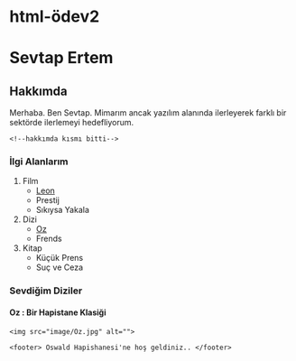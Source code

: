 # html-ödev2
<html lang="tr">

<head>
    <meta charset="UTF-8">
    <meta name="viewport" content="width=device-width, initial-scale=1.0">
    <title>Ödev-1</title>
</head>

<body>

<h1> Sevtap Ertem </h1>

<h2> Hakkımda </h2>

<p>Merhaba. Ben Sevtap. 
    Mimarım ancak yazılım alanında ilerleyerek farklı bir 
    sektörde ilerlemeyi hedefliyorum.</p>

    <!--hakkımda kısmı bitti-->

<h3><strong>İlgi Alanlarım</strong></h3>


<ol start=1>
    <li>Film
        <ul type="circle">
            <li> <a href="https://www.imdb.com/title/tt0110413/"> Leon </a> </li>
            <li> Prestij </li>
            <li> Sıkıysa Yakala </li>
        </ul>
    </li>
    <li>Dizi
        <ul type="circle">
            <li> <a href="https://www.imdb.com/title/tt0118421/"> Oz </a> </li>
            <li>Frends</li>
        </ul>
    </li>
    <li>Kitap
        <ul type="circle">
            <li>Küçük Prens</li>
            <li>Suç ve Ceza</li>
        </ul>
    </li>
</ol>
 
<div>
    <h3><strong> Sevdiğim Diziler </strong></h3>
    <h4><strong> Oz : Bir Hapistane Klasiği </strong></h4>
    
    <img src="image/Oz.jpg" alt="">

    <footer> Oswald Hapishanesi'ne hoş geldiniz.. </footer>
</div>
    
</body>

</html>
